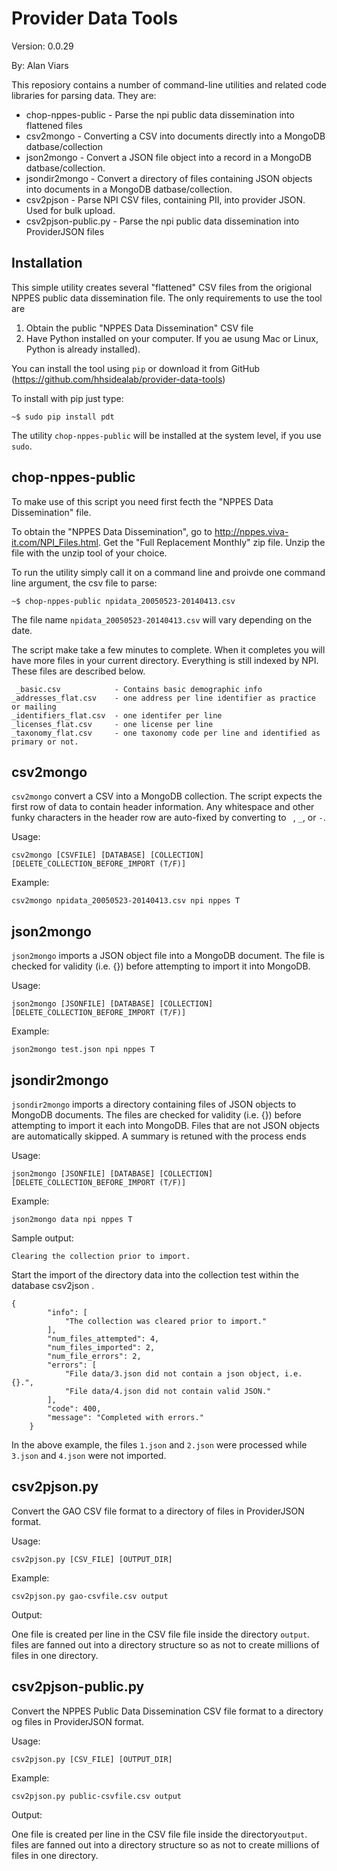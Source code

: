 Provider Data Tools
===================

Version: 0.0.29

By: Alan Viars

This reposiory contains a number of command-line utilities and 
related code libraries for parsing data.  They are:

* chop-nppes-public - Parse the npi public data dissemination into flattened files
* csv2mongo         - Converting a CSV into documents directly into a MongoDB datbase/collection
* json2mongo        - Convert a JSON file object into a record in a MongoDB datbase/collection.
* jsondir2mongo     - Convert a directory of files containing JSON objects into documents in a MongoDB datbase/collection.
* csv2pjson         - Parse NPI CSV files, containing PII, into provider JSON. Used for bulk upload.
* csv2pjson-public.py - Parse the npi public data dissemination into ProviderJSON files


Installation
------------

This simple utility creates several "flattened" CSV files from the origional NPPES public data dissemination file.  The only requirements to use the tool are

1. Obtain the public "NPPES Data Dissemination" CSV file
2. Have Python installed on your computer.  If you ae usung Mac or Linux, Python is already installed).

You can install the tool using `pip` or download it from GitHub (https://github.com/hhsidealab/provider-data-tools)


To install with pip just type:

    ~$ sudo pip install pdt

The utility `chop-nppes-public` will be installed at the system level, if you use `sudo`.


chop-nppes-public
-----------------


To make use of this script you need first fecth the "NPPES Data Dissemination" file.

To obtain the "NPPES Data Dissemination", go to  http://nppes.viva-it.com/NPI_Files.html.
Get the "Full Replacement Monthly" zip file.  Unzip the file with the unzip tool of your choice.



To run the utility simply call it on a command line and proivde one command line argument, the csv file to parse:

    ~$ chop-nppes-public npidata_20050523-20140413.csv

The file name `npidata_20050523-20140413.csv` will vary depending on the date.

The script make take a few minutes to complete. When it completes you will have more files 
in your current directory. Everything is still indexed by NPI. These files are described below.


     _basic.csv            - Contains basic demographic info
    _addresses_flat.csv    - one address per line identifier as practice or mailing
    _identifiers_flat.csv  - one identifer per line
    _licenses_flat.csv 	   - one license per line
    _taxonomy_flat.csv     - one taxonomy code per line and identified as primary or not.


csv2mongo
---------

`csv2mongo` convert a CSV into a MongoDB collection.  The script expects the first row of
data to contain header information. Any whitespace and other funky characters in the
header row are auto-fixed by converting to ` `, `_`, or `-`.

Usage:

    csv2mongo [CSVFILE] [DATABASE] [COLLECTION] [DELETE_COLLECTION_BEFORE_IMPORT (T/F)]


Example:

    csv2mongo npidata_20050523-20140413.csv npi nppes T




json2mongo
----------

`json2mongo` imports a JSON object file into a MongoDB document. The file is checked
for validity (i.e. {}) before attempting to import it into MongoDB.


Usage:

    json2mongo [JSONFILE] [DATABASE] [COLLECTION] [DELETE_COLLECTION_BEFORE_IMPORT (T/F)]


Example:


    json2mongo test.json npi nppes T



jsondir2mongo
-------------


`jsondir2mongo` imports a directory containing files of JSON objects to MongoDB documents.
 The files are checked for validity (i.e. {}) before attempting to import it each into 
 MongoDB. Files that are not JSON objects are automatically skipped.  A summary is retuned with the process ends

Usage:

    json2mongo [JSONFILE] [DATABASE] [COLLECTION] [DELETE_COLLECTION_BEFORE_IMPORT (T/F)]


Example:


    json2mongo data npi nppes T

Sample output:


    Clearing the collection prior to import.

Start the import of the directory data into the collection test within the database csv2json .


    {
            "info": [
                "The collection was cleared prior to import."
            ],
            "num_files_attempted": 4,
            "num_files_imported": 2,
            "num_file_errors": 2,
            "errors": [
                "File data/3.json did not contain a json object, i.e. {}.",
                "File data/4.json did not contain valid JSON."
            ],
            "code": 400,
            "message": "Completed with errors."
        }


In the above example, the files `1.json` and `2.json` were processed while `3.json` and
`4.json` were not imported.

csv2pjson.py
------------

Convert the GAO CSV file format to a directory of files in ProviderJSON format.

Usage:

    csv2pjson.py [CSV_FILE] [OUTPUT_DIR]


Example:


    csv2pjson.py gao-csvfile.csv output

Output:

  One file is created per line in the CSV file file inside the directory `output`. files are fanned out into a directory structure so as not to create millions of files in one directory.




csv2pjson-public.py
------------

Convert the NPPES Public Data Dissemination  CSV file format to a directory og files in ProviderJSON format.

Usage:

    csv2pjson.py [CSV_FILE] [OUTPUT_DIR]


Example:


    csv2pjson.py public-csvfile.csv output

Output:

  One file is created per line in the CSV file file inside  the directory`output`. files are fanned out into a directory structure so as not to create millions of files in one directory.
